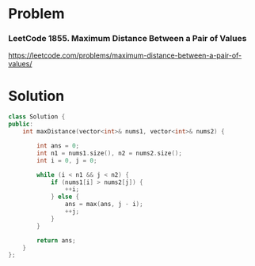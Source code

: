
# Problem
### LeetCode 1855. Maximum Distance Between a Pair of Values
https://leetcode.com/problems/maximum-distance-between-a-pair-of-values/

# Solution
```c++
class Solution {
public:
    int maxDistance(vector<int>& nums1, vector<int>& nums2) {

        int ans = 0;
        int n1 = nums1.size(), n2 = nums2.size();
        int i = 0, j = 0;

        while (i < n1 && j < n2) {
            if (nums1[i] > nums2[j]) {
                ++i;
            } else {
                ans = max(ans, j - i);
                ++j;
            }
        }

        return ans;
    }
};
```
